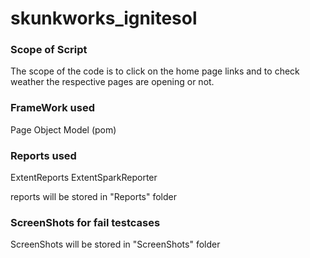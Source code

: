 # skunkworks_ignitesol
### Scope of Script
The scope of the code is to click on the home page links and to check weather the respective pages are opening or not.
### FrameWork used
Page Object Model (pom)
### Reports used
ExtentReports
ExtentSparkReporter

reports will be stored in "Reports" folder
### ScreenShots for fail testcases
ScreenShots will be stored in "ScreenShots" folder
